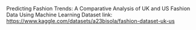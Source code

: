 Predicting Fashion Trends: A Comparative Analysis of UK and US Fashion Data Using Machine Learning
Dataset link: https://www.kaggle.com/datasets/a23bisola/fashion-dataset-uk-us
